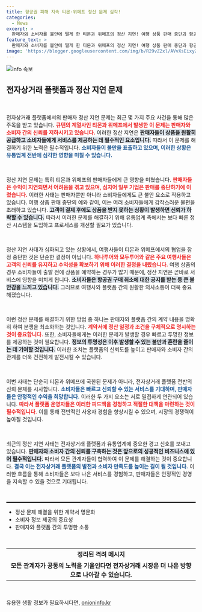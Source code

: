 ```yaml
---
title: 항공권 피해 지속 티몬·위메프 정산 문제 심각!
categories:
  - News
excerpt: >
  판매자와 소비자를 불안에 떨게 한 티몬과 위메프의 정산 지연! 여행 상품 판매 중단과 항공권 취소 소식에 소비자들 불만 폭발. 자세한 상황을 확인해보세요!
feature_text: >
  판매자와 소비자를 불안에 떨게 한 티몬과 위메프의 정산 지연! 여행 상품 판매 중단과 항공권 취소 소식에 소비자들 불만 폭발. 자세한 상황을 확인해보세요!
image: 'https://blogger.googleusercontent.com/img/b/R29vZ2xl/AVvXsEixyZcFfHzMRdzZMjFBmAUKJYCLCGyLL1o632UiGVXcaFdKo_bkvkuCioo0uUKlGfBVcT3P84aROyZIXSBEx3Aw5nCQ3pTgDom1WDC4m8eifvWiAmWEEVb4x6G_l8C0QH225ldMjyaFvpxGEBGNO37VmDTDMHGhJPq73UglMfDca1-0aw/s1600/blogspot.png'
---
```


<p><img src="https://blogger.googleusercontent.com/img/b/R29vZ2xl/AVvXsEixyZcFfHzMRdzZMjFBmAUKJYCLCGyLL1o632UiGVXcaFdKo_bkvkuCioo0uUKlGfBVcT3P84aROyZIXSBEx3Aw5nCQ3pTgDom1WDC4m8eifvWiAmWEEVb4x6G_l8C0QH225ldMjyaFvpxGEBGNO37VmDTDMHGhJPq73UglMfDca1-0aw/s1600/blogspot.png" alt="info 속보" /></p>

<h2 data-ke-size="size26">전자상거래 플랫폼과 정산 지연 문제</h2>

<p data-ke-size="size16">&nbsp;</p>

<p>전자상거래 플랫폼에서의 판매자 정산 지연 문제는 최근 몇 가지 주요 사건을 통해 많은 주목을 받고 있습니다. <b><span style="color: #ee2323;">큐텐의 계열사인 티몬과 위메프에서 발생한 이 문제는 판매자와 소비자 간의 신뢰를 저하시키고 있습니다.</span></b> 이러한 정산 지연은 <b><span style="background-color: #21538527;">판매자들이 상품을 원활히 공급하고 소비자들에게 서비스를 제공하는 데 필수적인 요소입니다.</span></b> 따라서 이 문제를 해결하기 위한 노력은 필수적입니다. <b><span style="color: #1a5490;">소비자들이 불만을 표출하고 있으며, 이러한 상황은 유통업계 전반에 심각한 영향을 미칠 수 있습니다.</span></b></p>

<p data-ke-size="size16">&nbsp;</p>

<p>정산 지연 문제는 특히 티몬과 위메프의 판매자들에게 큰 영향을 미쳤습니다. <b><span style="color: #ee2323;">판매자들은 수익이 지연되면서 어려움을 겪고 있으며, 심지어 일부 기업은 판매를 중단하기에 이렀습니다.</span></b> 이러한 사태는 판매자뿐만 아니라 소비자들에게도 큰 불안 요소로 작용하고 있습니다. 여행 상품 판매 중단의 예와 같이, 이는 여러 소비자들에게 갑작스러운 불편을 초래하고 있습니다. <b><span style="background-color: #21538527;">고객이 결제 후에도 상품을 받지 못하는 상황이 발생하면 신뢰가 하락할 수 있습니다.</span></b> 따라서 이러한 문제를 해결하기 위해 유통업계 측에서는 보다 빠른 정산 시스템을 도입하고 프로세스를 개선할 필요가 있습니다.</p>

<p data-ke-size="size16">&nbsp;</p>

<p>정산 지연 사태가 심화되고 있는 상황에서, 여행사들이 티몬과 위메프에서의 협업을 잠정 중단한 것은 단순한 결정이 아닙니다. <b><span style="color: #ee2323;">하나투어와 모두투어와 같은 주요 여행사들은 고객의 신뢰를 유지하고 수익성을 확보하기 위해 이러한 결정을 내렸습니다.</span></b> 여행 상품의 경우 소비자들이 출발 전에 상품을 예약하는 경우가 많기 때문에, 정산 지연은 곧바로 서비스에 영향을 미치게 됩니다. <b><span style="background-color: #21538527;">소비자들은 항공권 구매 취소에 대한 공지를 받는 등 큰 불안감을 느끼고 있습니다.</span></b> 그러므로 여행사와 플랫폼 간의 원활한 의사소통이 더욱 중요해졌습니다.</p>

<p data-ke-size="size16">&nbsp;</p>

<p>이런 정산 문제를 해결하기 위한 방법 중 하나는 판매자와 플랫폼 간의 계약 내용을 명확히 하여 분쟁을 최소화하는 것입니다. <b><span style="color: #ee2323;">계약서에 정산 일정과 조건을 구체적으로 명시하는 것이 중요합니다.</span></b> 또한, 소비자들에게는 이러한 문제가 발생할 경우 빠르고 투명한 정보를 제공하는 것이 필요합니다. <b><span style="background-color: #21538527;">정보의 투명성은 이후 발생할 수 있는 불만과 혼란을 줄이는 데 기여할 것입니다.</span></b> 이러한 조치는 플랫폼의 신뢰도를 높이고 판매자와 소비자 간의 관계를 더욱 건전하게 발전시킬 수 있습니다.</p>

<p data-ke-size="size16">&nbsp;</p>

<p>이번 사태는 단순히 티몬과 위메프에 국한된 문제가 아니라, 전자상거래 플랫폼 전반의 신뢰 문제를 시사합니다. <b><span style="color: #1a5490;">소비자들은 빠르고 신뢰할 수 있는 서비스를 기대하며, 판매자들은 안정적인 수익을 희망합니다.</span></b> 이러한 두 가지 요소는 서로 밀접하게 연관되어 있습니다. <b><span style="color: #ee2323;">따라서 플랫폼 운영자들은 이러한 피드백을 경청하고 적절한 대책을 마련하는 것이 필수적입니다.</span></b> 이를 통해 전반적인 사용자 경험을 향상시킬 수 있으며, 시장의 경쟁력이 높아질 것입니다.</p>

<p data-ke-size="size16">&nbsp;</p>

<p>최근의 정산 지연 사태는 전자상거래 플랫폼과 유통업계에 중요한 경고 신호를 보내고 있습니다. <b><span style="background-color: #21538527;">판매자와 소비자 간의 신뢰를 구축하는 것은 앞으로의 성공적인 비즈니스에 있어 필수적입니다.</span></b> 따라서 모든 관계자들이 협력하여 이 문제를 해결하는 것이 중요합니다. <b><span style="color: #1a5490;">결국 이는 전자상거래 플랫폼의 발전과 소비자 만족도를 높이는 길이 될 것입니다.</span></b> 이러한 흐름을 통해 소비자들은 보다 나은 서비스를 경험하고, 판매자들은 안정적인 경영을 지속할 수 있을 것으로 기대됩니다.</p>

<p data-ke-size="size16">&nbsp;</p>

<hr style="height:2px; background-color:#000; border:none;"/>

<ul>
    <li>정산 문제 해결을 위한 계약서 명문화</li>
    <li>소비자 정보 제공의 중요성</li>
    <li>판매자와 플랫폼 간의 투명한 소통</li>
</ul>

<p data-ke-size="size16">&nbsp;</p>

<table style="width:100%;">
    <tr>
        <td style="text-align: center; height: 17px;"><b>정리된 격려 메시지</b></td>
    </tr>
    <tr>
        <td style="text-align: center; height: 17px;"><b>모든 관계자가 공동의 노력을 기울인다면 전자상거래 시장은 더 나은 방향으로 나아갈 수 있습니다.</b></td>
    </tr>
</table> 

<p data-ke-size="size16">&nbsp;</p>
유용한 생활 정보가 필요하시다면, <a href="https://onioninfo.kr" rel="dofollow">onioninfo.kr</a>


